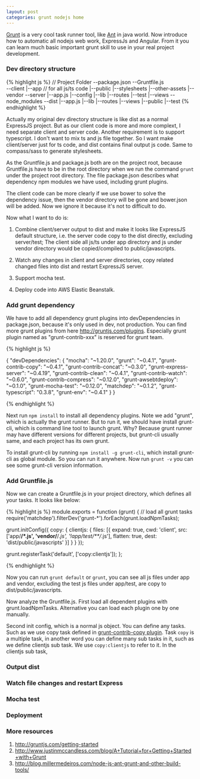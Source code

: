 ```yaml
---
layout: post
categories: grunt nodejs home
---
```


[Grunt](http://gruntjs.com/) is a very cool task runner tool, like [Ant](http://ant.apache.org/) in java world. Now introduce how to automatic all nodejs web work, ExpressJs and Angular. From it you can learn much basic important grunt skill to use in your real project development.

### Dev directory structure

{% highlight js %}
// Project Folder
    --package.json
    --Gruntfile.js   
    --client
	|--app   // for all js/ts code
	|--public
		|--stylesheets
		|--other-assets
	|--vendor
    --server
	|--app.js
	|--config
	|--lib
	|--routes
	|--test
	|--views
    --node_modules
    --dist
	|--app.js
	|--lib
	|--routes
	|--views
	|--public
	|--test
{% endhighlight %}

Actually my original dev directory structure is like dist as a normal ExpressJS project. But as our client code is more and more complext, I need separate client and server code. Another requirement is to support typescript. I don't want to mix ts and js file together. So I want make client/server just for ts code, and dist contains final output js code. Same to compass/sass to generate stylesheets.

As the Gruntfile.js and package.js both are on the project root, because Gruntfile.js have to be in the root directory when we run the command `grunt` under the project root directory. The file package.json describes what dependency npm modules we have used, including grunt plugins.

The client code can be more clearly if we use bower to solve the dependency issue, then the vendor directory will be gone and bower.json will be added. Now we ignore it because it's not to difficult to do.

Now what I want to do is:

1. Combine client/server output to dist and make it looks like ExpressJS default structure, i.e. the server code copy to the dist directly, excluding server/test; The client side all js/ts under app directory and js under vendor directory would be copied/compiled to public/javascripts.

2. Watch any changes in client and server directories, copy related changed files into dist and restart ExpressJS server.

3. Support mocha test.

4. Deploy code into AWS Elastic Beanstalk.

### Add grunt dependency

We have to add all dependency grunt plugins into devDependencies in  package.json, because it's only used in dev, not production. You can find more grunt plugins from here <http://gruntjs.com/plugins>. Especially grunt plugin named as "grunt-contrib-xxx" is reserved for grunt team.

{% highlight js %}

{
"devDependencies": {
    "mocha": "~1.20.0",
    "grunt": "~0.4.1",
    "grunt-contrib-copy": "~0.4.1",
    "grunt-contrib-concat": "~0.3.0",
    "grunt-express-server": "~0.4.19",
    "grunt-contrib-clean": "~0.4.1",
    "grunt-contrib-watch": "~0.6.0",
    "grunt-contrib-compress": "~0.12.0",
    "grunt-awsebtdeploy": "~0.1.0",
    "grunt-mocha-test": "~0.12.0",
    "matchdep": "~0.1.2",
    "grunt-typescript": "0.3.8",
    "grunt-env": "~0.4.1"
  }
}

{% endhighlight %}

Next run `npm install` to install all dependency plugins. Note we add "grunt", which is actually the grunt runner. But to run it, we should have install grunt-cli, which is command line tool to launch grunt. Why? Because grunt runner may have different versions for different projects, but grunt-cli usually same, and each project has its own grunt.

To install grunt-cli by running `npm install -g grunt-cli`, which install grunt-cli as global module. So you can run it anywhere. Now run `grunt -v` you can see some grunt-cli version information.

### Add Gruntfile.js

Now we can create a Gruntfile.js in your project directory, which defines all your tasks. It looks like below:

{% highlight js %}
module.exports = function (grunt) {
  // load all grunt tasks
  require('matchdep').filterDev('grunt-*').forEach(grunt.loadNpmTasks);

  grunt.initConfig({
    copy: {
  	  clientjs: {
        files: [{
          expand: true,
          cwd: 'client',
          src: ['app/**/*.js', 'vendor/**/*.js', '!app/test/**/*.js'],
          flatten: true,
          dest: 'dist/public/javascripts'
        }]
      }
    }
  });

  grunt.registerTask('default', ['copy:clientjs']);
};

{% endhighlight %}

Now you can run `grunt default` or `grunt`, you can see all js files under app and vendor, excluding the test js files under app/test, are copy to dist/public/javascripts.

Now analyze the Gruntfile.js. First load all dependent plugins with grunt.loadNpmTasks. Alternative you can load each plugin one by one manually.

Second init config, which is a normal js object. You can define any tasks. Such as we use copy task defined in [grunt-contrib-copy plugin](https://github.com/gruntjs/grunt-contrib-copy). Task `copy` is a multiple task, in another word you can define many sub tasks in it, such as we define clientjs sub task. We use `copy:clientjs` to refer to it. In the clientjs sub task, 

### Output dist

### Watch file changes and restart Express

### Mocha test

### Deployment

### More resources

1. <http://gruntjs.com/getting-started>
2. <http://www.justinmccandless.com/blog/A+Tutorial+for+Getting+Started+with+Grunt>
3. <http://blog.millermedeiros.com/node-js-ant-grunt-and-other-build-tools/>
